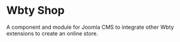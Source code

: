Wbty Shop
============

A component and module for Joomla CMS to integrate other Wbty extensions to create an online store.
